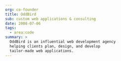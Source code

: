 ```yaml
---
org: co-founder
title: OddBird
sub: custom web applications & consulting
date: 2008-07-06
tags:
  - area:code
summary: >
  OddBird is an influential web development agency
  helping clients plan, design, and develop
  tailor-made web applications.
---
```

